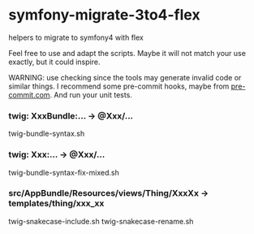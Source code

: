 # symfony-migrate-3to4-flex
helpers to migrate to symfony4 with flex

Feel free to use and adapt the scripts. Maybe it will not match your use exactly, but it could inspire.

WARNING: use checking since the tools may generate invalid code or similar things. I recommend some pre-commit hooks, maybe from [pre-commit.com](https://pre-commit.com).
And run your unit tests.

### twig: XxxBundle:... -> @Xxx/...

twig-bundle-syntax.sh

### twig: Xxx:... -> @Xxx/...

twig-bundle-syntax-fix-mixed.sh

### src/AppBundle/Resources/views/Thing/XxxXx -> templates/thing/xxx_xx

twig-snakecase-include.sh
twig-snakecase-rename.sh

